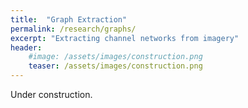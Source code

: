 ```yaml
---
title:  "Graph Extraction"
permalink: /research/graphs/
excerpt: "Extracting channel networks from imagery"
header:
    #image: /assets/images/construction.png
    teaser: /assets/images/construction.png
---
```


Under construction.
